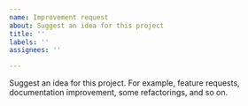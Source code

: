 ```yaml
---
name: Improvement request
about: Suggest an idea for this project
title: ''
labels: ''
assignees: ''

---
```


Suggest an idea for this project.
For example, feature requests, documentation improvement, some refactorings, and so on.

